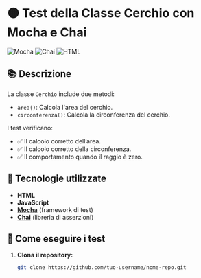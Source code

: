 # 🟠 Test della Classe Cerchio con Mocha e Chai

![Mocha](https://img.shields.io/badge/tested%20with-mocha-%238D6748)
![Chai](https://img.shields.io/badge/assertion-chai-%23A30701)
![HTML](https://img.shields.io/badge/html-✓-orange)

## 📚 Descrizione

La classe `Cerchio` include due metodi:

- `area()`: Calcola l'area del cerchio.
- `circonferenza()`: Calcola la circonferenza del cerchio.

I test verificano:
- ✅ Il calcolo corretto dell’area.
- ✅ Il calcolo corretto della circonferenza.
- ✅ Il comportamento quando il raggio è zero.

## 🚀 Tecnologie utilizzate

- **HTML**
- **JavaScript**
- **[Mocha](https://mochajs.org/)** (framework di test)
- **[Chai](https://www.chaijs.com/)** (libreria di asserzioni)

## 📂 Come eseguire i test

1. **Clona il repository:**
   ```bash
   git clone https://github.com/tuo-username/nome-repo.git
